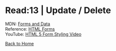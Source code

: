 # Read:13 \| Update / Delete
MDN: [Forms and Data](https://developer.mozilla.org/en-US/docs/Learn/HTML/Forms/Sending_and_retrieving_form_data)       
Reference: [HTML Forms](https://htmlreference.io/forms/)   
YouTube: [HTML 5 Form Styling Video](https://www.youtube.com/playlist?list=PL4cUxeGkcC9g5_p_BVUGWykHfqx6bb7qK)  




[Back to Home](README.md)